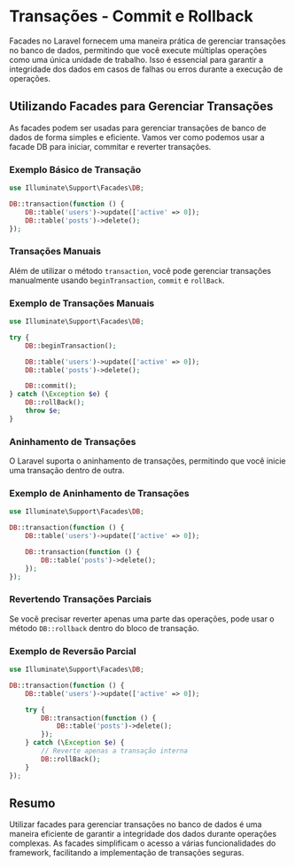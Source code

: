 # Transações - Commit e Rollback

Facades no Laravel fornecem uma maneira prática de gerenciar transações no banco de dados, permitindo que você execute múltiplas operações como uma única unidade de trabalho. Isso é essencial para garantir a integridade dos dados em casos de falhas ou erros durante a execução de operações.

## Utilizando Facades para Gerenciar Transações

As facades podem ser usadas para gerenciar transações de banco de dados de forma simples e eficiente. Vamos ver como podemos usar a facade DB para iniciar, commitar e reverter transações.

### Exemplo Básico de Transação

```php
use Illuminate\Support\Facades\DB;

DB::transaction(function () {
    DB::table('users')->update(['active' => 0]);
    DB::table('posts')->delete();
});
```

### Transações Manuais

Além de utilizar o método `transaction`, você pode gerenciar transações manualmente usando `beginTransaction`, `commit` e `rollBack`.

### Exemplo de Transações Manuais

```php
use Illuminate\Support\Facades\DB;

try {
    DB::beginTransaction();

    DB::table('users')->update(['active' => 0]);
    DB::table('posts')->delete();

    DB::commit();
} catch (\Exception $e) {
    DB::rollBack();
    throw $e;
}
```

### Aninhamento de Transações

O Laravel suporta o aninhamento de transações, permitindo que você inicie uma transação dentro de outra.

### Exemplo de Aninhamento de Transações

```php
use Illuminate\Support\Facades\DB;

DB::transaction(function () {
    DB::table('users')->update(['active' => 0]);

    DB::transaction(function () {
        DB::table('posts')->delete();
    });
});
```

### Revertendo Transações Parciais

Se você precisar reverter apenas uma parte das operações, pode usar o método `DB::rollback` dentro do bloco de transação.

### Exemplo de Reversão Parcial

```php
use Illuminate\Support\Facades\DB;

DB::transaction(function () {
    DB::table('users')->update(['active' => 0]);

    try {
        DB::transaction(function () {
            DB::table('posts')->delete();
        });
    } catch (\Exception $e) {
        // Reverte apenas a transação interna
        DB::rollBack();
    }
});
```

## Resumo

Utilizar facades para gerenciar transações no banco de dados é uma maneira eficiente de garantir a integridade dos dados durante operações complexas. As facades simplificam o acesso a várias funcionalidades do framework, facilitando a implementação de transações seguras.

